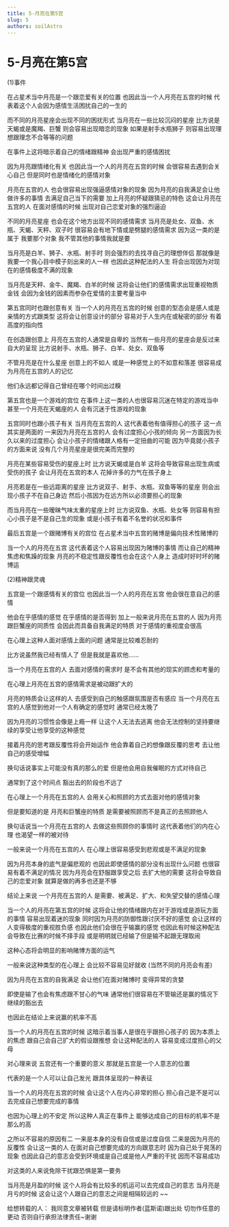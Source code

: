 ```yaml
---
title: 5-月亮在第5宫
slug: 5
authors: soilAstro
---
```


# 5-月亮在第5宫
(1)事件

在占星术当中月亮是一个跟恋爱有关的位置
也因此当一个人月亮在五宫的时候
代表着这个人会因为感情生活困扰自己的一生的

而不同的月亮星座会出现不同的困扰形式
当月亮在一些比较沉闷的星座
比方说是天蝎或是魔羯、巨蟹
则会容易出现暗恋的现象
如果是射手水瓶狮子
则容易出现理想跟理念不合等等的问题

在事件上这将暗示着自己的情绪跟精神
会出现严重的感情困扰

因为月亮跟情绪化有关
也因此当一个人的月亮在五宫的时候
会很容易去遇到会关心自己
但是同时也是情绪化的感情对象

月亮在五宫的人
也会很容易出现强逼感情对象的现象
因为月亮的自我满足会让他做许多的事情
去满足自己当下的需要
加上月亮的怀疑跟猜忌的特色
这会让月亮在五宫的人
在面对感情的时候
出现对自己恋爱对象的强烈逼迫

不同的月亮星座
也会在这个地方出现不同的感情需求
当月亮是处女、双鱼、水瓶、天蝎、天秤、双子时
很容易会有地下情或是劈腿的感情需求
因为这一类的是属于
我要那个对象
我不管其他的事情我就是要

当月亮是白羊、狮子、水瓶、射手时
则会强烈的去找寻自己的理想伴侣
那就像是我要一个我心目中模子刻出来的人一样
也因此这种配法的人生
将会出现因为对现在的感情极度不满的现象

当月亮是天秤、金牛、魔羯、白羊的时候
这将会让他们的感情需求出现重视物质金钱
会因为金钱的因素而参杂在爱情的主要考量当中

第五宫同时也跟创意有关
当一个人的月亮在五宫的时候
创意的型态会是感人或是亲情的方式跟类型
这将会让创意设计的部分
容易对于人生内在或秘密的部分
有着高度的指向性

在创造跟创意上
月亮在五宫的人通常是自卑的
当然有一些月亮的星座会是反过来自大的呈现
比方说射手、水瓶、狮子、白羊、处女、双鱼等

不管月亮是在什么星座
创意上的不如人
或是一种感觉上的不如意和落差
很容易成为月亮在五宫的人的记忆

他们永远都记得自己曾经在哪个时间出过糗

第五宫也是一个游戏的宫位
在事件上这一类的人也很容易沉迷在特定的游戏当中
甚至一个月亮在天蝎座的人
会有沉迷于性游戏的现象

五宫同时也跟小孩子有关
当月亮在五宫的人
这代表着他有值得担心的孩子
这一点其实是两面的
一来因为月亮在五宫的人
会有过度担心小孩的倾向
另一方面因为长久以来的过度担心
会让小孩子的情绪跟人格有一定扭曲的可能
因为毕竟就小孩子的方面来说
没有几个月亮星座是很完美而完整的

月亮在某些容易受伤的星座上时
比方说天蝎或是白羊
这将会导致容易出现生病或受伤的孩子
会让月亮在五宫的本人
花掉许多的力气在孩子身上

月亮若是在一些远距离的星座
比方说双子、射手、水瓶、双鱼等等的星座
则会出现小孩子不在自己身边
然后小孩因为在远方所以必须要担心的现象

而当月亮在一些暧昧气味太重的星座上时
比方说双鱼、水瓶、处女等
则容易有担心小孩子是不是自己生的现象
或是小孩子有着不名誉的状况和事件

最后五宫是一个跟赌博有关的宫位
在占星术当中五宫的赌博是偏向技术性赌博的

当一个人的月亮在五宫
这代表着这个人容易出现因为赌博的事情
而让自己的精神焦虑和焦躁的现象
月亮的不稳定性跟反覆性也会在这个人身上
造成时好时坏的赌博运

(2)精神跟灵魂

五宫是一个跟感情有关的宫位
也因此当一个人的月亮在五宫
他会很在意自己的感情

他会在乎感情的感觉
在乎感情的是否得到
加上一般来说月亮在五宫的人
因为月亮跟巨蟹座的同质性
会因此而具备自我满足的特质
对于感情的重视度会很高

在心理上这种人面对感情上面的问题
通常是比较难忍耐的

比方说虽然我已经有情人了
但是我就是喜欢他……

当一个月亮在五宫的人
去面对感情的需求时
是不会有其他的现实的顾虑和考量的

在心理上月亮在五宫的感情需求是被动跟扩大的

月亮的特质会让这样的人
去感受到自己的触感跟氛围是否有感应
当一个月亮在五宫的人感觉到他对一个人有确定的感觉时
通常已经太晚了

因为月亮的习惯性会像是上瘾一样
让这个人无法去逃离
他会无法控制的坚持要继续的享受让他享受的这种感觉

接着月亮的思考跟反覆性将会开始运作
他会靠着自己的想像跟反覆的思考
去让他自己的感受增幅

换句话说事实上可能没有真的那么的爱
但是他会用自我催眠的方式对待自己

通常到了这个时间点
豁出去的阶段也不远了

在心理上一个月亮在五宫的人
会用关心和照顾的方式去面对他的感情对象

但是要知道的是
月亮和巨蟹座的特质
是需要被照顾而不是真正的去照顾他人

换句话说当一个月亮在五宫的人
去做这些照顾你的事情时
这代表着他们的内在心理
也渴望一样的被对待

一般来说一个月亮在五宫的人
在心理上很容易感受到悲观或是不满足的现象

因为月亮本身的底气是偏悲观的
也因此即使感情的部分没有出现什么问题
也很容易有着不满足的情况
因为月亮会在舒服跟享受之后
去扩大他的需要
这将会导致自己的恋爱对象
就算是做的再多也还是不够

结论上来说
一个月亮在五宫的人
是需要、被满足、扩大、和失望交替的感情心理

当一个人的月亮在第五宫的时候
这将会让他的情绪跟内在对于游戏或是游玩方面的事情
容易出现着迷的现象
同时因为月亮的防御性跟讨厌不好的感觉
会让这样的人变得极度的重视胜负感
也因此他们会很在乎输赢的感觉
也因此有时候这种配法会导致在比赛的时候不择手段
或是明明就已经输了但是输不起跟无理取闹

这种心态将会明显的影响赌博方面的运气

一般来说这种类型的在心理上
会比较不容易见好就收
(当然不同的月亮会有差)

因为月亮在五宫的自我满足
会让他们在面对赌博时
变得异常的贪婪

即使是输了也会有焦虑跟不甘心的气味
通常他们很容易在不管输还是赢的情况下
继续的豁出去

也因此在结论上来说赢的机率不高

当一个人的月亮在五宫的时候
这暗示着当事人是很在乎跟担心孩子的
因为本质上的焦虑
跟自己会自己扩大的假设跟推想
会让这种配法的人
容易变成过度担心的父母

对心理来说
五宫还有一个重要的意义
那就是五宫是一个人意志的位置

代表的是一个人可以让自己发光
跟具体呈现的一种表征

当一个人的月亮在五宫的时候
会让这个人在内心非常的担心
担心自己是不是可以去完成自己想要完成的事情

也因为心理上的不安定
所以这种人真正在事件上
能够达成自己的目标的机率不是那么的高

之所以不容易的原因有二
一来是本身的没有自信或是过度自信
二来是因为月亮的反覆性
会让这一类的人
在面对自己想要完成的方向跟意志时
因为自己处于晃荡的现象
也因此自己的意志会受到环境或是自己或是他人严重的干扰
因而不容易成功

对这类的人来说免除干扰跟恐惧是第一要务

当月亮是月盈的时候
这个人将会有比较多的机运可以去完成自己的意志
当月亮是月亏的时候
这会让这个人跟自己的意志之间是相隔较远的
~~

给想转载的人：
我同意文章被转载
但是请标明作者(蓝斯诺)跟出处
切勿作任意的更动
否则自行承担法律责任~谢谢

 
  